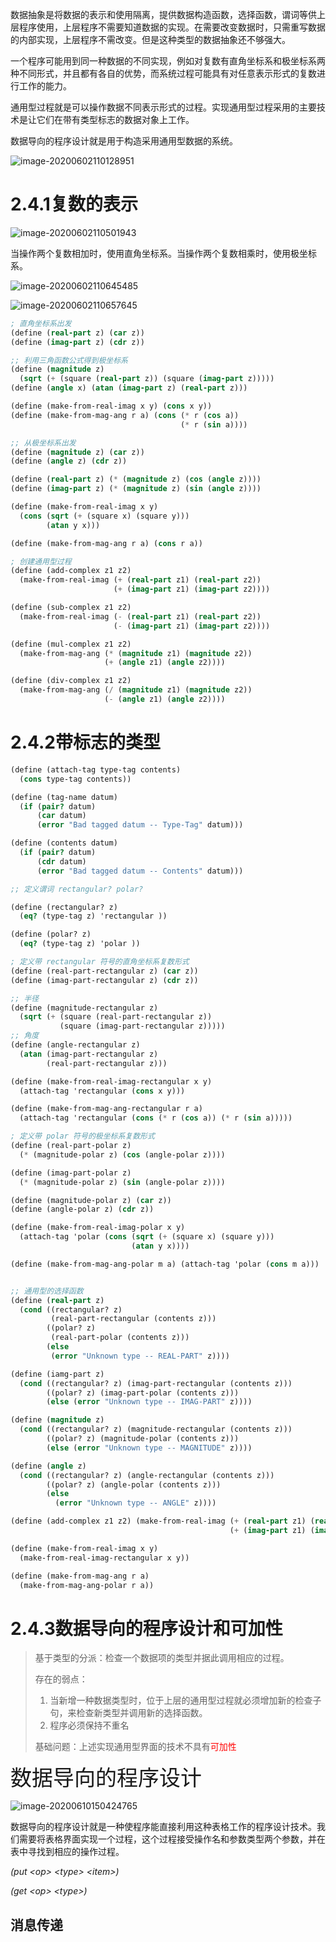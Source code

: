 数据抽象是将数据的表示和使用隔离，提供数据构造函数，选择函数，谓词等供上层程序使用，上层程序不需要知道数据的实现。在需要改变数据时，只需重写数据的内部实现，上层程序不需改变。但是这种类型的数据抽象还不够强大。

一个程序可能用到同一种数据的不同实现，例如对复数有直角坐标系和极坐标系两种不同形式，并且都有各自的优势，而系统过程可能具有对任意表示形式的复数进行工作的能力。

通用型过程就是可以操作数据不同表示形式的过程。实现通用型过程采用的主要技术是让它们在带有类型标志的数据对象上工作。

数据导向的程序设计就是用于构造采用通用型数据的系统。

![image-20200602110128951](image-20200602110128951.png)

# 2.4.1复数的表示

![image-20200602110501943](image-20200602110501943.png)

当操作两个复数相加时，使用直角坐标系。当操作两个复数相乘时，使用极坐标系。

![image-20200602110645485](image-20200602110645485.png)

![image-20200602110657645](image-20200602110657645.png)

```scheme
; 直角坐标系出发
(define (real-part z) (car z))
(define (imag-part z) (cdr z))

;; 利用三角函数公式得到极坐标系
(define (magnitude z)
  (sqrt (+ (square (real-part z)) (square (imag-part z)))))
(define (angle x) (atan (imag-part z) (real-part z)))

(define (make-from-real-imag x y) (cons x y))
(define (make-from-mag-ang r a) (cons (* r (cos a))
                                      (* r (sin a))))

;; 从极坐标系出发
(define (magnitude z) (car z))
(define (angle z) (cdr z))

(define (real-part z) (* (magnitude z) (cos (angle z))))
(define (imag-part z) (* (magnitude z) (sin (angle z))))

(define (make-from-real-imag x y)
  (cons (sqrt (+ (square x) (square y)))
        (atan y x)))

(define (make-from-mag-ang r a) (cons r a))

; 创建通用型过程
(define (add-complex z1 z2)
  (make-from-real-imag (+ (real-part z1) (real-part z2))
                       (+ (imag-part z1) (imag-part z2))))

(define (sub-complex z1 z2)
  (make-from-real-imag (- (real-part z1) (real-part z2))
                       (- (imag-part z1) (imag-part z2))))

(define (mul-complex z1 z2)
  (make-from-mag-ang (* (magnitude z1) (magnitude z2))
                     (+ (angle z1) (angle z2))))

(define (div-complex z1 z2)
  (make-from-mag-ang (/ (magnitude z1) (magnitude z2))
                     (- (angle z1) (angle z2))))
```

# 2.4.2带标志的类型

```scheme
(define (attach-tag type-tag contents)
  (cons type-tag contents))

(define (tag-name datum)
  (if (pair? datum)
      (car datum)
      (error "Bad tagged datum -- Type-Tag" datum)))

(define (contents datum)
  (if (pair? datum)
      (cdr datum)
      (error "Bad tagged datum -- Contents" datum)))

;; 定义谓词 rectangular? polar?

(define (rectangular? z)
  (eq? (type-tag z) 'rectangular ))

(define (polar? z)
  (eq? (type-tag z) 'polar ))

; 定义带 rectangular 符号的直角坐标系复数形式
(define (real-part-rectangular z) (car z))
(define (imag-part-rectangular z) (cdr z))

;; 半径
(define (magnitude-rectangular z)
  (sqrt (+ (square (real-part-rectangular z))
           (square (imag-part-rectangular z)))))
;; 角度
(define (angle-rectangular z)
  (atan (imag-part-rectangular z)
        (real-part-rectangular z)))

(define (make-from-real-imag-rectangular x y)
  (attach-tag 'rectangular (cons x y)))

(define (make-from-mag-ang-rectangular r a)
  (attach-tag 'rectangular (cons (* r (cos a)) (* r (sin a)))))

; 定义带 polar 符号的极坐标系复数形式
(define (real-part-polar z)
  (* (magnitude-polar z) (cos (angle-polar z))))

(define (imag-part-polar z)
  (* (magnitude-polar z) (sin (angle-polar z))))

(define (magnitude-polar z) (car z))
(define (angle-polar z) (cdr z))

(define (make-from-real-imag-polar x y)
  (attach-tag 'polar (cons (sqrt (+ (square x) (square y)))
                           (atan y x))))

(define (make-from-mag-ang-polar m a) (attach-tag 'polar (cons m a)))


;; 通用型的选择函数 
(define (real-part z)
  (cond ((rectangular? z)
         (real-part-rectangular (contents z)))
        ((polar? z)
         (real-part-polar (contents z)))
        (else
         (error "Unknown type -- REAL-PART" z))))

(define (iamg-part z)
  (cond ((rectangular? z) (imag-part-rectangular (contents z)))
        ((polar? z) (imag-part-polar (contents z)))
        (else (error "Unknown type -- IMAG-PART" z))))

(define (magnitude z)
  (cond ((rectangular? z) (magnitude-rectangular (contents z)))
        ((polar? z) (magnitude-polar (contents z)))
        (else (error "Unknown type -- MAGNITUDE" z))))

(define (angle z)
  (cond ((rectangular? z) (angle-rectangular (contents z)))
        ((polar? z) (angle-polar (contents z)))
        (else
          (error "Unknown type -- ANGLE" z))))

(define (add-complex z1 z2) (make-from-real-imag (+ (real-part z1) (real-part z2))
                                                 (+ (imag-part z1) (imag-part z2))))

(define (make-from-real-imag x y)
  (make-from-real-imag-rectangular x y))

(define (make-from-mag-ang r a)
  (make-from-mag-ang-polar r a))
```

# 2.4.3数据导向的程序设计和可加性

> 基于类型的分派：检查一个数据项的类型并据此调用相应的过程。
>
> 存在的弱点：
>
> 1. 当新增一种数据类型时，位于上层的通用型过程就必须增加新的检查子句，来检查新类型并调用新的选择函数。
> 2. 程序必须保持不重名
>
> 基础问题：上述实现通用型界面的技术不具有<span style="color:red;">可加性</span>

<span style="font-size: 34px;">数据导向的程序设计</span>

![image-20200610150424765](image-20200610150424765.png)

数据导向的程序设计就是一种使程序能直接利用这种表格工作的程序设计技术。我们需要将表格界面实现一个过程，这个过程接受操作名和参数类型两个参数，并在表中寻找到相应的操作过程。

*(put \<op>  \<type>  \<item>)*

*(get \<op>  \<type>)*





## 消息传递

